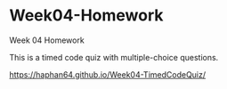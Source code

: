 # Week04-Homework
Week 04 Homework

This is a timed code quiz with multiple-choice questions.

https://haphan64.github.io/Week04-TimedCodeQuiz/
